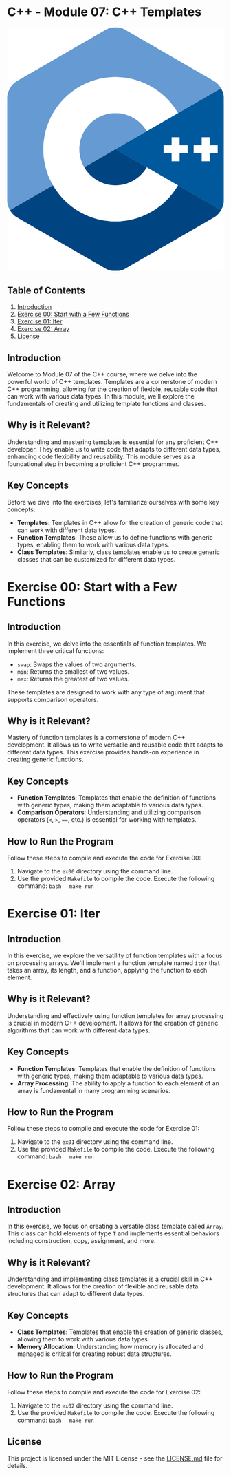 # C++ - Module 07: C++ Templates

![C++ Logo](cpp_logo.png)

## Table of Contents

1. [Introduction](#introduction)
2. [Exercise 00: Start with a Few Functions](#exercise-00-start-with-a-few-functions)
3. [Exercise 01: Iter](#exercise-01-iter)
4. [Exercise 02: Array](#exercise-02-array)
6. [License](#license)

## Introduction

Welcome to Module 07 of the C++ course, where we delve into the powerful world of C++ templates. Templates are a cornerstone of modern C++ programming, allowing for the creation of flexible, reusable code that can work with various data types. In this module, we'll explore the fundamentals of creating and utilizing template functions and classes.

## Why is it Relevant?

Understanding and mastering templates is essential for any proficient C++ developer. They enable us to write code that adapts to different data types, enhancing code flexibility and reusability. This module serves as a foundational step in becoming a proficient C++ programmer.

## Key Concepts

Before we dive into the exercises, let's familiarize ourselves with some key concepts:

- **Templates**: Templates in C++ allow for the creation of generic code that can work with different data types.
- **Function Templates**: These allow us to define functions with generic types, enabling them to work with various data types.
- **Class Templates**: Similarly, class templates enable us to create generic classes that can be customized for different data types.

# Exercise 00: Start with a Few Functions

## Introduction

In this exercise, we delve into the essentials of function templates. We implement three critical functions:

- `swap`: Swaps the values of two arguments.
- `min`: Returns the smallest of two values.
- `max`: Returns the greatest of two values.

These templates are designed to work with any type of argument that supports comparison operators.

## Why is it Relevant?

Mastery of function templates is a cornerstone of modern C++ development. It allows us to write versatile and reusable code that adapts to different data types. This exercise provides hands-on experience in creating generic functions.

## Key Concepts

- **Function Templates**: Templates that enable the definition of functions with generic types, making them adaptable to various data types.
- **Comparison Operators**: Understanding and utilizing comparison operators (`<`, `>`, `==`, etc.) is essential for working with templates.

## How to Run the Program

Follow these steps to compile and execute the code for Exercise 00:

1. Navigate to the `ex00` directory using the command line.
2. Use the provided `Makefile` to compile the code. Execute the following command:
   ```bash  ```
    ```make run ```

# Exercise 01: Iter

## Introduction

In this exercise, we explore the versatility of function templates with a focus on processing arrays. We'll implement a function template named `iter` that takes an array, its length, and a function, applying the function to each element.

## Why is it Relevant?

Understanding and effectively using function templates for array processing is crucial in modern C++ development. It allows for the creation of generic algorithms that can work with different data types.

## Key Concepts

- **Function Templates**: Templates that enable the definition of functions with generic types, making them adaptable to various data types.
- **Array Processing**: The ability to apply a function to each element of an array is fundamental in many programming scenarios.

## How to Run the Program

Follow these steps to compile and execute the code for Exercise 01:

1. Navigate to the `ex01` directory using the command line.
2. Use the provided `Makefile` to compile the code. Execute the following command:
   ```bash  ```
    ```make run ```

# Exercise 02: Array

## Introduction

In this exercise, we focus on creating a versatile class template called `Array`. This class can hold elements of type `T` and implements essential behaviors including construction, copy, assignment, and more.

## Why is it Relevant?

Understanding and implementing class templates is a crucial skill in C++ development. It allows for the creation of flexible and reusable data structures that can adapt to different data types.

## Key Concepts

- **Class Templates**: Templates that enable the creation of generic classes, allowing them to work with various data types.
- **Memory Allocation**: Understanding how memory is allocated and managed is critical for creating robust data structures.

## How to Run the Program

Follow these steps to compile and execute the code for Exercise 02:

1. Navigate to the `ex02` directory using the command line.
2. Use the provided `Makefile` to compile the code. Execute the following command:
   ```bash  ```
    ```make run ```

   
## License

This project is licensed under the MIT License - see the [LICENSE.md](LICENSE.md) file for details.